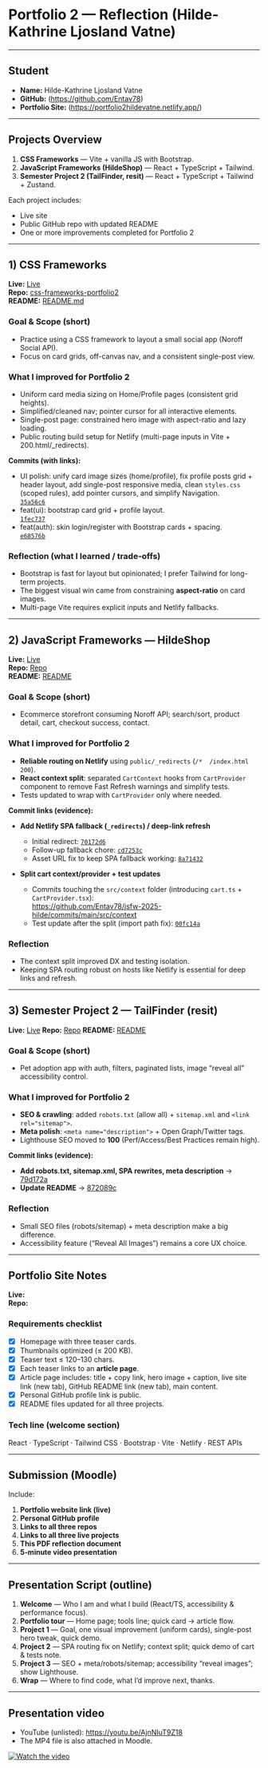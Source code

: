 
# Portfolio 2 — Reflection (Hilde-Kathrine Ljosland Vatne)

---

## Student

- **Name:** Hilde-Kathrine Ljosland Vatne
- **GitHub:** (<https://github.com/Entav78>)
- **Portfolio Site:** (<https://portfolio2hildevatne.netlify.app/>)

---

## Projects Overview

1. **CSS Frameworks** — Vite + vanilla JS with Bootstrap.
2. **JavaScript Frameworks (HildeShop)** — React + TypeScript + Tailwind.
3. **Semester Project 2 (TailFinder, resit)** — React + TypeScript + Tailwind + Zustand.

Each project includes:

- Live site
- Public GitHub repo with updated README
- One or more improvements completed for Portfolio 2

---

## 1) CSS Frameworks

**Live:** [Live](<https://css-frameworks-portfolio2.netlify.app>)  
**Repo:** [css-frameworks-portfolio2](<https://github.com/Entav78/css-frameworks-portfolio2>)  
**README:** [README.md](<https://github.com/Entav78/css-frameworks-portfolio2/blob/main/README.md>)

### Goal & Scope (short)

- Practice using a CSS framework to layout a small social app (Noroff Social API).
- Focus on card grids, off-canvas nav, and a consistent single-post view.

### What I improved for Portfolio 2

- Uniform card media sizing on Home/Profile pages (consistent grid heights).
- Simplified/cleaned nav; pointer cursor for all interactive elements.
- Single-post page: constrained hero image with aspect-ratio and lazy loading.
- Public routing build setup for Netlify (multi-page inputs in Vite + 200.html/_redirects).

**Commits (with links):**

- UI polish: unify card image sizes (home/profile), fix profile posts grid + header layout, add single-post responsive media, clean `styles.css` (scoped rules), add pointer cursors, and simplify Navigation.  
  [`35a56c6`](<https://github.com/Entav78/css-frameworks-portfolio2/commit/35a56c6>)
- feat(ui): bootstrap card grid + profile layout.  
  [`1fec737`](<https://github.com/Entav78/css-frameworks-portfolio2/commit/1fec737>)
- feat(auth): skin login/register with Bootstrap cards + spacing.  
  [`e68576b`](<https://github.com/Entav78/css-frameworks-portfolio2/commit/e68576b>)

### Reflection (what I learned / trade‑offs)

- Bootstrap is fast for layout but opinionated; I prefer Tailwind for long-term projects.
- The biggest visual win came from constraining **aspect-ratio** on card images.
- Multi-page Vite requires explicit inputs and Netlify fallbacks.

---

## 2) JavaScript Frameworks — HildeShop

**Live:** [Live](<https://jsfw-2025-hilde.netlify.app>)  
**Repo:** [Repo](<https://github.com/Entav78/jsfw-2025-hilde>)  
**README:** [README](<https://github.com/Entav78/jsfw-2025-hilde/blob/main/README.md>)

### Goal & Scope (short)

- Ecommerce storefront consuming Noroff API; search/sort, product detail, cart, checkout success, contact.

### What I improved for Portfolio 2

- **Reliable routing on Netlify** using `public/_redirects` (`/*  /index.html 200`).
- **React context split**: separated `CartContext` hooks from `CartProvider` component to remove Fast Refresh warnings and simplify tests.
- Tests updated to wrap with `CartProvider` only where needed.

**Commit links (evidence):**

- **Add Netlify SPA fallback (`_redirects`) / deep-link refresh**
  - Initial redirect: [`70172d6`](<https://github.com/Entav78/jsfw-2025-hilde/commit/70172d66c2c6c1b2b2c2e0f9b3b2f2f0a7a9f2d6>)
  - Follow-up fallback chore: [`cd7253c`](<https://github.com/Entav78/jsfw-2025-hilde/commit/cd7253cf0a1b3b83f0b3c5c7f2a2ef3b2b2f3a2d>)
  - Asset URL fix to keep SPA fallback working: [`8a71432`](<https://github.com/Entav78/jsfw-2025-hilde/commit/8a71432b9b2f1a4c8c5e6a7c3b2e9f1a9c7d3f21>)

- **Split cart context/provider + test updates**
  - Commits touching the `src/context` folder (introducing `cart.ts` + `CartProvider.tsx`):  
    <https://github.com/Entav78/jsfw-2025-hilde/commits/main/src/context>
  - Test update after the split (import path fix): [`00fc14a`](https://github.com/Entav78/jsfw-2025-hilde/commit/00fc14a0a8c7c8f2df9a7f7b2a8c1e4f6b1c0f14)

### Reflection

- The context split improved DX and testing isolation.
- Keeping SPA routing robust on hosts like Netlify is essential for deep links and refresh.

---

## 3) Semester Project 2 — TailFinder (resit)

**Live:** [Live](https://tailfinder.netlify.app)
**Repo:** [Repo](https://github.com/Entav78/tailfinder)
**README:** [README](https://github.com/Entav78/tailfinder/blob/main/README.md)

### Goal & Scope (short)

- Pet adoption app with auth, filters, paginated lists, image “reveal all” accessibility control.

### What I improved for Portfolio 2

- **SEO & crawling**: added `robots.txt` (allow all) + `sitemap.xml` and `<link rel="sitemap">`.
- **Meta polish**: `<meta name="description">` + Open Graph/Twitter tags.
- Lighthouse SEO moved to **100** (Perf/Access/Best Practices remain high).

**Commit links (evidence):**

- **Add robots.txt, sitemap.xml, SPA rewrites, meta description** → [79d172a](https://github.com/Entav78/tailfinder/commit/79d172a)
- **Update README** → [872089c](https://github.com/Entav78/tailfinder/commit/872089c)

### Reflection

- Small SEO files (robots/sitemap) + meta description make a big difference.
- Accessibility feature (“Reveal All Images”) remains a core UX choice.

---

## Portfolio Site Notes

**Live:** <URL>  
**Repo:** <URL>

### Requirements checklist

- [x] Homepage with three teaser cards.
- [x] Thumbnails optimized (≤ 200 KB).
- [x] Teaser text ≤ 120–130 chars.
- [x] Each teaser links to an **article page**.
- [x] Article page includes: title + copy link, hero image + caption, live site link (new tab), GitHub README link (new tab), main content.
- [x] Personal GitHub profile link is public.
- [x] README files updated for all three projects.

### Tech line (welcome section)

React · TypeScript · Tailwind CSS · Bootstrap · Vite · Netlify · REST APIs

---

## Submission (Moodle)

Include:

1. **Portfolio website link (live)**  
2. **Personal GitHub profile**  
3. **Links to all three repos**  
4. **Links to all three live projects**  
5. **This PDF reflection document**  
6. **5‑minute video presentation**

---

## Presentation Script (outline)

1. **Welcome** — Who I am and what I build (React/TS, accessibility & performance focus).  
2. **Portfolio tour** — Home page; tools line; quick card → article flow.  
3. **Project 1** — Goal, one visual improvement (uniform cards), single-post hero tweak, quick demo.  
4. **Project 2** — SPA routing fix on Netlify; context split; quick demo of cart & tests note.  
5. **Project 3** — SEO + meta/robots/sitemap; accessibility “reveal images”; show Lighthouse.  
6. **Wrap** — Where to find code, what I’d improve next, thanks.

---

## Presentation video

- YouTube (unlisted): <https://youtu.be/AjnNIuT9Z18>
- The MP4 file is also attached in Moodle.

[![Watch the video](https://img.youtube.com/vi/AjnNIuT9Z18/hqdefault.jpg)](https://youtu.be/AjnNIuT9Z18 "Portfolio 2 presentation")

